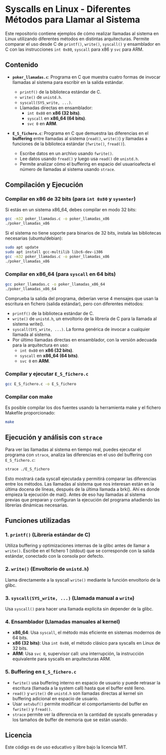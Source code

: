 # Syscalls en Linux - Diferentes Métodos para Llamar al Sistema

Este repositorio contiene ejemplos de cómo realizar llamadas al sistema en Linux utilizando diferentes métodos en distintas arquitecturas. Permite comparar el uso desde C de `printf()`, `write()`, `syscall()` y ensamblador en C con las instrucciones `int 0x80`, `syscall` para x86 y `svc` para ARM.

## Contenido

- **`poker_llamadas.c`**: Programa en C que muestra cuatro formas de invocar llamadas al sistema para escribir en la salida estándar.

  - `printf()` de la biblioteca estándar de C.
  - `write()` de `unistd.h`.
  - `syscall(SYS_write, ...)`.
  - Llamadas directas en ensamblador:
    - `int 0x80` en **x86 (32 bits)**.
    - `syscall` en **x86_64 (64 bits)**.
    - `svc 0` en **ARM**.

- **`E_S_fichero.c`**: Programa en C que demuestra las diferencias en el **buffering** entre llamadas al sistema (`read()`, `write()`) y llamadas a funciones de la biblioteca estándar (`fwrite()`, `fread()`).

  - Escribe datos en un archivo usando `fwrite()`.
  - Lee datos usando `fread()` y luego usa `read()` de `unistd.h`.
  - Permite analizar cómo el buffering en espacio del usuarioafecta el número de llamadas al sistema usando `strace`.

## Compilación y Ejecución

### **Compilar en x86 de 32 bits** (para `int 0x80` y `sysenter`)
Si estás en un sistema x86_64, debes compilar en modo 32 bits:

```sh
gcc -m32 poker_llamadas.c -o poker_llamadas_x86
./poker_llamadas_x86
```

Si el sistema no tiene soporte para binarios de 32 bits, instala las bibliotecas necesarias (ubuntu/debian):

```sh
sudo apt update
sudo apt install gcc-multilib libc6-dev-i386
gcc -m32 poker_llamadas.c -o poker_llamadas_x86
./poker_llamadas_x86
```

### **Compilar en x86_64** (para `syscall` en 64 bits)

```sh
gcc poker_llamadas.c -o poker_llamadas_x86_64
./poker_llamadas_x86_64
```

Comprueba la salida del programa, deberían verse 4 mensajes que usan la escritura en fichero (salida estándar), pero con diferentes métodos:
  - `printf()` de la biblioteca estándar de C.
  - `write()` de `unistd.h`, un envoltorio de la librería de C para la llamada al sistema write().
  - `syscall(SYS_write, ...)`. La forma genérica de invocar a cualquier llamada al sistema.
  - Por último llamadas directas en ensamblador, con la versión adecuada para la arquitectura en uso:
    - `int 0x80` en **x86 (32 bits)**.
    - `syscall` en **x86_64 (64 bits)**.
    - `svc 0` en **ARM**.

### **Compilar y ejecutar `E_S_fichero.c`**

```sh
gcc E_S_fichero.c -o E_S_fichero
```

### **Compilar con make**
Es posible compilar los dos fuentes usando la herramienta make y el fichero Makefile proporcionado:

```sh
make
```


## Ejecución y análisis con `strace`

Para ver las llamadas al sistema en tiempo real, puedes ejecutar el programa con `strace`, analiza las diferencias en el uso del buffering con `E_S_fichero.c`:

```sh
strace ./E_S_fichero
```

Esto mostrará cada syscall ejecutada y permitirá comparar las diferencias entre los métodos. Las llamadas al sistema que nos interesan están en la última docena de líneas, después de la última llamada a brk(). Ahí es donde empieza la ejecución de mai(). Antes de eso hay llamadas al sistema previas que preparan y configuran la ejecución del programa añadiendo las librerías dinámicas necesarias.

## Funciones utilizadas

### **1. `printf()` (Librería estándar de C)**

Utiliza buffering y optimizaciones internas de la glibc antes de llamar a `write()`. Escribe en el fichero 1 (stdout) que se corresponde con la salida estándar, conectado con la consola por defecto.

### **2. `write()` (Envoltorio de `unistd.h`)**

Llama directamente a la syscall `write()` mediante la función envoltorio de la glibc.

### **3. `syscall(SYS_write, ...)` (Llamada manual a `write`)**

Usa `syscall()` para hacer una llamada explícita sin depender de la glibc.

### **4. Ensamblador (Llamadas manuales al kernel)**

- **x86_64**: Usa `syscall`, el método más eficiente en sistemas modernos de 64 bits.
- **x86 (32 bits)**: Usa `int 0x80`, el método clásico para syscalls en Linux de 32 bits.
- **ARM**: Usa `svc 0`, supervisor call: una interrupción, la instrucción equivalente para syscalls en arquitecturas ARM.

### **5. Buffering en `E_S_fichero.c`**

- `fwrite()` usa buffering interno en espacio de usuario y puede retrasar la escritura (llamada a la system call) hasta que el buffer esté lleno.
- `read()` y `write()` de `unistd.h` son llamadas directas al kernel sin buffering adicional en espacio de usuario.
- Usar `setvbuf()` permite modificar el comportamiento del buffer en `fwrite()` y `fread()`.
- `strace` permite ver la diferencia en la cantidad de syscalls generadas y los tamaños de buffer de memoria que se están usando.

## Licencia

Este código es de uso educativo y libre bajo la licencia MIT.

